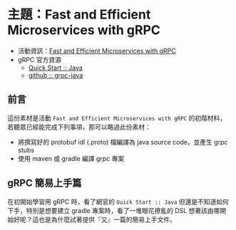 # 主題：Fast and Efficient Microservices with gRPC

* 活動資訊：[Fast and Efficient Microservices with gRPC](https://twjug.kktix.cc/events/twjug201812-01)
* gRPC 官方資源
  * [Quick Start :: Java](https://grpc.io/docs/quickstart/java.html)
  * [github :: grpc-java](https://github.com/grpc/grpc-java)

## 前言

這份素材是活動 `Fast and Efficient Microservices with gRPC` 的初階材料，若聽眾已經能完成下列事項，那可以略過此份素材：

* 將撰寫好的 protobuf idl (.proto) 檔編譯為 java source code，並產生 grpc stubs
* 使用 maven 或 gradle 編譯 grpc 專案

## gRPC 簡易上手篇

在初開始學習用 gRPC 時，看了網官的 `Quick Start :: Java` 但還是不知道如何下手，特別是想要建立 gradle 專案時，看了一堆眼花撩亂的 DSL 想著該由哪開始好呢？這也是為什麼試著提供『又』一篇的簡易上手文件。